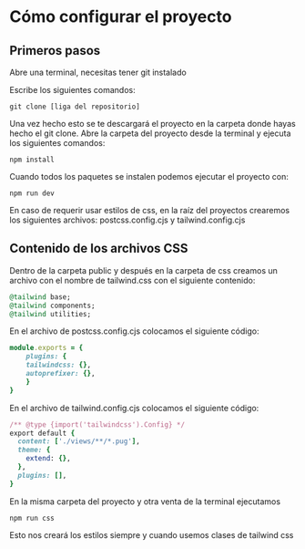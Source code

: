 # Cómo configurar el proyecto

## Primeros pasos
Abre una terminal, necesitas tener git instalado

Escribe los siguientes comandos:

    git clone [liga del repositorio]

Una vez hecho esto se te descargará el proyecto en la carpeta donde hayas hecho el git clone. Abre la carpeta del proyecto desde la terminal y ejecuta los siguientes comandos:

    npm install

Cuando todos los paquetes se instalen podemos ejecutar el proyecto con:

    npm run dev

En caso de requerir usar estilos de css, en la raíz del proyectos crearemos los siguientes archivos: postcss.config.cjs y tailwind.config.cjs

## Contenido de los archivos CSS
Dentro de la carpeta public y después en la carpeta de css creamos un archivo con el nombre de tailwind.css con el siguiente contenido:
```ruby
@tailwind base;
@tailwind components;
@tailwind utilities;
```

En el archivo de postcss.config.cjs colocamos el siguiente código:

```ruby
module.exports = {
    plugins: {
    tailwindcss: {},
    autoprefixer: {},
    }
}
```
En el archivo de tailwind.config.cjs colocamos el siguiente código:

```ruby
/** @type {import('tailwindcss').Config} */
export default {
  content: ['./views/**/*.pug'],
  theme: {
    extend: {},
  },
  plugins: [],
}
```

En la misma carpeta del proyecto y otra venta de la terminal ejecutamos 

    npm run css
Esto nos creará los estilos siempre y cuando usemos clases de tailwind css